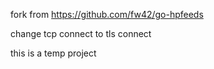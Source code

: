 fork from https://github.com/fw42/go-hpfeeds

change tcp connect to tls connect

this is a temp project